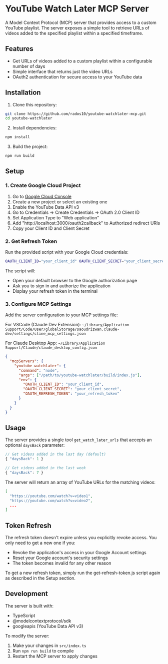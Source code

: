 # YouTube Watch Later MCP Server

A Model Context Protocol (MCP) server that provides access to a custom YouTube playlist. The server exposes a simple tool to retrieve URLs of videos added to the specified playlist within a specified timeframe.

## Features

- Get URLs of videos added to a custom playlist within a configurable number of days
- Simple interface that returns just the video URLs
- OAuth2 authentication for secure access to your YouTube data

## Installation

1. Clone this repository:
```bash
git clone https://github.com/rados10/youtube-watchlater-mcp.git
cd youtube-watchlater
```

2. Install dependencies:
```bash
npm install
```

3. Build the project:
```bash
npm run build
```

## Setup

### 1. Create Google Cloud Project

1. Go to [Google Cloud Console](https://console.cloud.google.com)
2. Create a new project or select an existing one
3. Enable the YouTube Data API v3
4. Go to Credentials → Create Credentials → OAuth 2.0 Client ID
5. Set Application Type to "Web application"
6. Add "http://localhost:3000/oauth2callback" to Authorized redirect URIs
7. Copy your Client ID and Client Secret

### 2. Get Refresh Token

Run the provided script with your Google Cloud credentials:

```bash
OAUTH_CLIENT_ID="your_client_id" OAUTH_CLIENT_SECRET="your_client_secret" node get-refresh-token.js
```

The script will:
- Open your default browser to the Google authorization page
- Ask you to sign in and authorize the application
- Display your refresh token in the terminal

### 3. Configure MCP Settings

Add the server configuration to your MCP settings file:

For VSCode (Claude Dev Extension):
`~/Library/Application Support/Code/User/globalStorage/saoudrizwan.claude-dev/settings/cline_mcp_settings.json`

For Claude Desktop App:
`~/Library/Application Support/Claude/claude_desktop_config.json`

```json
{
  "mcpServers": {
    "youtube-watchlater": {
      "command": "node",
      "args": ["/path/to/youtube-watchlater/build/index.js"],
      "env": {
        "OAUTH_CLIENT_ID": "your_client_id",
        "OAUTH_CLIENT_SECRET": "your_client_secret",
        "OAUTH_REFRESH_TOKEN": "your_refresh_token"
      }
    }
  }
}
```

## Usage

The server provides a single tool `get_watch_later_urls` that accepts an optional `daysBack` parameter:

```typescript
// Get videos added in the last day (default)
{ "daysBack": 1 }

// Get videos added in the last week
{ "daysBack": 7 }
```

The server will return an array of YouTube URLs for the matching videos:

```json
[
  "https://youtube.com/watch?v=video1",
  "https://youtube.com/watch?v=video2",
  ...
]
```

## Token Refresh

The refresh token doesn't expire unless you explicitly revoke access. You only need to get a new one if you:
- Revoke the application's access in your Google Account settings
- Reset your Google account's security settings
- The token becomes invalid for any other reason

To get a new refresh token, simply run the get-refresh-token.js script again as described in the Setup section.

## Development

The server is built with:
- TypeScript
- @modelcontextprotocol/sdk
- googleapis (YouTube Data API v3)

To modify the server:
1. Make your changes in `src/index.ts`
2. Run `npm run build` to compile
3. Restart the MCP server to apply changes
